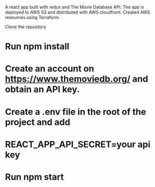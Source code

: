 A react app built with redux and The Movie Database API. The app is deployed to AWS S3 and distributed with AWS cloudfront. Created AWS resources using Terraform.


Clone the repository 

# Run npm install

# Create an account on https://www.themoviedb.org/ and obtain an API key.

# Create a .env file in the root of the project and add

# REACT_APP_API_SECRET=your api key

# Run npm start
